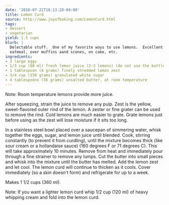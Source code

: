 ```yaml
---
date: '2010-07-21T16:13:28-04:00'
title: Lemon Curd
source: http://www.joyofbaking.com/LemonCurd.html
tags:
- dessert
- vegetarian
yield: 1.5 cups
blurb: |
  Delectable stuff.  One of my favorite ways to use lemons.  Excellent as a spread, on
  oatmeal, over muffins aand scones, on cake, etc.
ingredients: 
- 3 large eggs
- 1/3 cup (80 ml) fresh lemon juice (2-3 lemons) (do not use the bottled lemon juice)
- 1 tablespoon (4 grams) finely shredded lemon zest
- 3/4 cup (150 grams) granulated white sugar
- 4 tablespoons (56 grams) unsalted butter, at room temperature
---
```


Note: Room temperature lemons provide more juice.

After squeezing, strain the juice to remove any pulp. Zest is the yellow,
sweet-flavored outer rind of the lemon. A zester or fine grater can be used
to remove the rind. Cold lemons are much easier to grate. Grate lemons just
before using as the zest will lose moisture if it sits too long.

In a stainless steel bowl placed over a saucepan of simmering water, whisk
together the eggs, sugar, and lemon juice until blended. Cook, stirring
constantly (to prevent it from curdling), until the mixture becomes thick
(like sour cream or a hollandaise sauce) (160 degrees F or 71 degrees
C). This will take approximately 10 minutes. Remove from heat and
immediately pour through a fine strainer to remove any lumps. Cut the butter
into small pieces and whisk into the mixture until the butter has
melted. Add the lemon zest and let cool. The lemon curd will continue to
thicken as it cools. Cover immediately (so a skin doesn't form) and
refrigerate for up to a week.

Makes 1 1/2 cups (360 ml).

Note: If you want a lighter lemon curd whip 1/2 cup (120 ml) of heavy
whipping cream and fold into the lemon curd.
